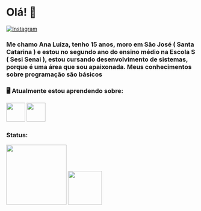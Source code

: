 
# Olá! 👋

[![Instagram](https://img.shields.io/badge/Instagram-%23E4405F.svg?logo=Instagram&logoColor=white)](https://instagram.com/ana_luiza_de_castro) 


### Me chamo Ana Luiza, tenho 15 anos, moro em São José ( Santa Catarina ) e estou no segundo ano do ensino médio na Escola S ( Sesi Senai ), estou cursando desenvolvimento de sistemas, porque é uma área que sou apaixonada. Meus conhecimentos sobre programação são básicos






### 🖥️ Atualmente estou aprendendo sobre:

<img src="https://cdn.jsdelivr.net/gh/devicons/devicon/icons/javascript/javascript-plain.svg" width="50" height="50"/> <img src="https://cdn.jsdelivr.net/gh/devicons/devicon/icons/linux/linux-original.svg" width="50" height="50" />            





### Status:
<div>
  <img height="160em" src="https://github-readme-stats.vercel.app/api?username=Anadec&show_icons=true&theme=dracula&include_all_commits=true&count_private=true"/>
<a href="https://github.com/Anadec">
<img height="90em" src="https://github-readme-stats.vercel.app/api/top-langs/?username=Anadec&layout=compact&langs_count=7&theme=dracula"/>
</div>
        


